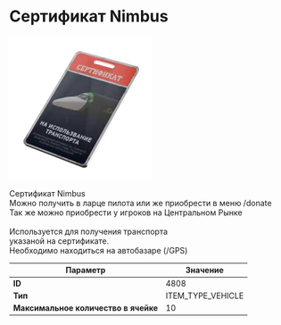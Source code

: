 # Сертификат Nimbus

![Item Image](../img/4808.webp?raw=true)

Сертификат Nimbus<br>Можно получить в ларце пилота или же приобрести в меню /donate<br>Так же можно приобрести у игроков на Центральном Рынке<br><br>Используется для получения транспорта <br>указаной на сертификате.<br>Необходимо находиться на автобазаре (/GPS)


| Параметр | Значение |
|----------|----------|
| **ID** | 4808 |
| **Тип** | ITEM_TYPE_VEHICLE |
| **Максимальное количество в ячейке** | 10 |

